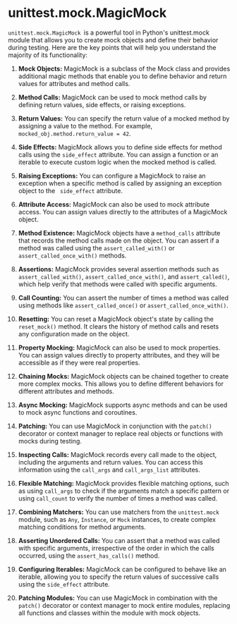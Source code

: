 # unittest.mock.MagicMock

`unittest.mock.MagicMock `is a powerful tool in Python's unittest.mock module 
that allows you to create mock objects and define their behavior during 
testing. Here are the key points that will help you understand the majority 
of its functionality: 

1. **Mock Objects:** MagicMock is a subclass of the Mock class and provides 
additional magic methods that enable you to define behavior and return values 
for attributes and method calls. 

2. **Method Calls:** MagicMock can be used to mock method calls by defining 
return values, side effects, or raising exceptions. 

3. **Return Values:** You can specify the return value of a mocked method by 
assigning a value to the method. For example, `mocked_obj.method.return_value = 42`. 

4. **Side Effects:** MagicMock allows you to define side effects for method calls 
using the `side_effect` attribute. You can assign a function or an iterable 
to execute custom logic when the mocked method is called. 

5. **Raising Exceptions:** You can configure a MagicMock to raise an exception 
when a specific method is called by assigning an exception object to the `
side_effect` attribute. 

6. **Attribute Access:** MagicMock can also be used to mock attribute access.
You can assign values directly to the attributes of a MagicMock object. 

7. **Method Existence:** MagicMock objects have a `method_calls` attribute that 
records the method calls made on the object. You can assert if a method was 
called using the `assert_called_with()` or `assert_called_once_with()` methods. 

8. **Assertions:** MagicMock provides several assertion methods such as `
assert_called_with()`, `assert_called_once_with()`, and `assert_called()`, 
which help verify that methods were called with specific arguments. 

9. **Call Counting:** You can assert the number of times a method was called 
using methods like `assert_called_once()` or `assert_called_once_with()`. 

10. **Resetting:** You can reset a MagicMock object's state by calling the `
reset_mock()` method. It clears the history of method calls and resets any 
configuration made on the object. 

11. **Property Mocking:** MagicMock can also be used to mock properties. You can 
assign values directly to property attributes, and they will be accessible as 
if they were real properties. 

12. **Chaining Mocks:** MagicMock objects can be chained together to create more 
complex mocks. This allows you to define different behaviors for different 
attributes and methods. 

13. **Async Mocking:** MagicMock supports async methods and can be used to mock 
async functions and coroutines. 

14. **Patching:** You can use MagicMock in conjunction with the `patch()` 
decorator or context manager to replace real objects or functions with mocks 
during testing. 

15. **Inspecting Calls:** MagicMock records every call made to the object, 
including the arguments and return values. You can access this information 
using the `call_args` and `call_args_list` attributes. 

16. **Flexible Matching:** MagicMock provides flexible matching options, such as 
using `call_args` to check if the arguments match a specific pattern or 
using `call_count` to verify the number of times a method was called. 

17. **Combining Matchers:** You can use matchers from the `unittest.mock` module, 
such as `Any`, `Instance`, or `Mock` instances, to create complex matching 
conditions for method arguments. 

18. **Asserting Unordered Calls:** You can assert that a method was called with 
specific arguments, irrespective of the order in which the calls occurred, 
using the `assert_has_calls()` method. 

19. **Configuring Iterables:** MagicMock can be configured to behave like an 
iterable, allowing you to specify the return values of successive calls using 
the `side_effect` attribute. 

20. **Patching Modules:** You can use MagicMock in combination with the `patch()` 
decorator or context manager to mock entire modules, replacing all functions 
and classes within the module with mock objects. 


